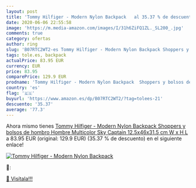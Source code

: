 ```yaml
---
layout: post
title: 'Tommy Hilfiger - Modern Nylon Backpack   al 35.37 % de descuento'
date: 2020-06-06 22:55:58
image: 'https://m.media-amazon.com/images/I/31h6ZiFQ1ZL._SL200_.jpg'
comments: true
category: ofertas
author: ring
slug: 'B07RTC2WT2-es Tommy Hilfiger - Modern Nylon Backpack Shoppers y bolsos...'
tags: tole.es, backpack
actualPrice: 83.95 EUR
currency: EUR
price: 83.95
comparePrice: 129.9 EUR
prodname: 'Tommy Hilfiger - Modern Nylon Backpack  Shoppers y bolsos de hombro Hombre  Multicolor  Sky Captain   12.5x46x31.5 cm  W x H L '
country: 'es'
flag: '🇪🇸'
buyurl: 'https://www.amazon.es/dp/B07RTC2WT2/?tag=tolees-21'
descuento: '35.37'
average: '77.3'
---
```


Ahora mismo tienes [Tommy Hilfiger - Modern Nylon Backpack  Shoppers y bolsos de hombro Hombre  Multicolor  Sky Captain   12.5x46x31.5 cm  W x H L ](https://www.amazon.es/dp/B07RTC2WT2/?tag=tolees-21) a 83.95 EUR (original: 129.9 EUR) (35.37 %  de descuento) en el siguiente enlace!

[![Tommy Hilfiger - Modern Nylon Backpack  ](https://m.media-amazon.com/images/I/31h6ZiFQ1ZL._SL200_.jpg)](https://www.amazon.es/dp/B07RTC2WT2/?tag=tolees-21)

🔎:


[🛒 Visítala!!!](https://www.amazon.es/dp/B07RTC2WT2/?tag=tolees-21)

